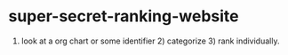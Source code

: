 # super-secret-ranking-website
1) look at a org chart or some identifier 2) categorize 3) rank individually.
